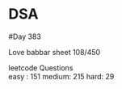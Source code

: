 # DSA

#Day 383

Love babbar sheet
    108/450
    
leetcode Questions   
easy : 151
medium: 215
hard: 29

 
